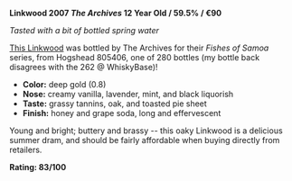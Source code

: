 **Linkwood 2007 *The Archives* 12 Year Old / 59.5% / €90**

*Tasted with a bit of bottled spring water*

[This Linkwood](https://www.whiskybase.com/whiskies/whisky/138551/linkwood-2007-arc) was bottled by The Archives for their *Fishes of Samoa* series, from Hogshead 805406, one of 280 bottles (my bottle back disagrees with the 262 @ WhiskyBase)!

* **Color:** deep gold (0.8)
* **Nose:** creamy vanilla, lavender, mint, and black liquorish 
* **Taste:** grassy tannins, oak, and toasted pie sheet
* **Finish:** honey and grape soda, long and effervescent

Young and bright; buttery and brassy -- this oaky Linkwood is a delicious summer dram, and should be fairly affordable when buying directly from retailers.

**Rating: 83/100**